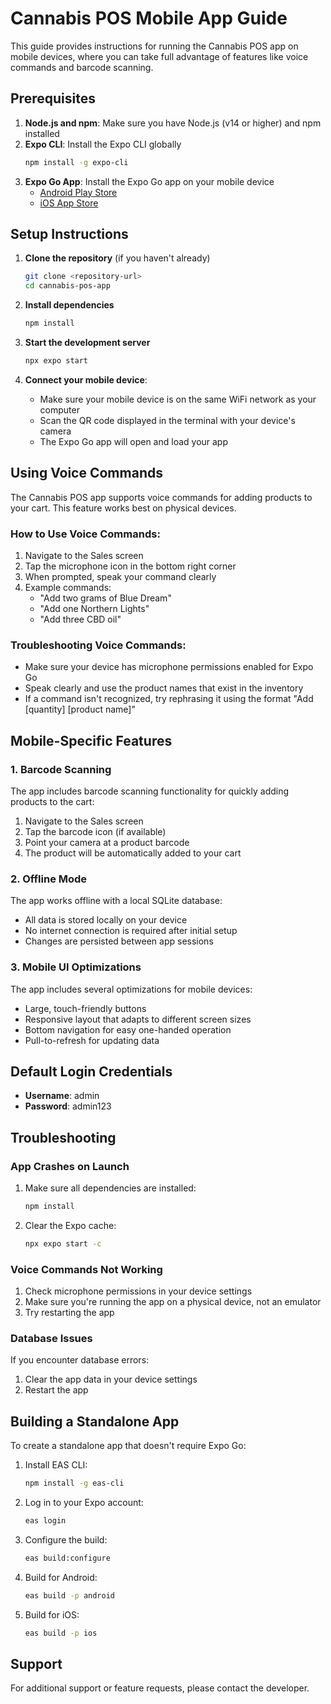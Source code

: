 # Cannabis POS Mobile App Guide

This guide provides instructions for running the Cannabis POS app on mobile devices, where you can take full advantage of features like voice commands and barcode scanning.

## Prerequisites

1. **Node.js and npm**: Make sure you have Node.js (v14 or higher) and npm installed
2. **Expo CLI**: Install the Expo CLI globally
   ```bash
   npm install -g expo-cli
   ```
3. **Expo Go App**: Install the Expo Go app on your mobile device
   - [Android Play Store](https://play.google.com/store/apps/details?id=host.exp.exponent)
   - [iOS App Store](https://apps.apple.com/app/expo-go/id982107779)

## Setup Instructions

1. **Clone the repository** (if you haven't already)
   ```bash
   git clone <repository-url>
   cd cannabis-pos-app
   ```

2. **Install dependencies**
   ```bash
   npm install
   ```

3. **Start the development server**
   ```bash
   npx expo start
   ```

4. **Connect your mobile device**:
   - Make sure your mobile device is on the same WiFi network as your computer
   - Scan the QR code displayed in the terminal with your device's camera
   - The Expo Go app will open and load your app

## Using Voice Commands

The Cannabis POS app supports voice commands for adding products to your cart. This feature works best on physical devices.

### How to Use Voice Commands:

1. Navigate to the Sales screen
2. Tap the microphone icon in the bottom right corner
3. When prompted, speak your command clearly
4. Example commands:
   - "Add two grams of Blue Dream"
   - "Add one Northern Lights"
   - "Add three CBD oil"

### Troubleshooting Voice Commands:

- Make sure your device has microphone permissions enabled for Expo Go
- Speak clearly and use the product names that exist in the inventory
- If a command isn't recognized, try rephrasing it using the format "Add [quantity] [product name]"

## Mobile-Specific Features

### 1. Barcode Scanning

The app includes barcode scanning functionality for quickly adding products to the cart:

1. Navigate to the Sales screen
2. Tap the barcode icon (if available)
3. Point your camera at a product barcode
4. The product will be automatically added to your cart

### 2. Offline Mode

The app works offline with a local SQLite database:

- All data is stored locally on your device
- No internet connection is required after initial setup
- Changes are persisted between app sessions

### 3. Mobile UI Optimizations

The app includes several optimizations for mobile devices:

- Large, touch-friendly buttons
- Responsive layout that adapts to different screen sizes
- Bottom navigation for easy one-handed operation
- Pull-to-refresh for updating data

## Default Login Credentials

- **Username**: admin
- **Password**: admin123

## Troubleshooting

### App Crashes on Launch

1. Make sure all dependencies are installed:
   ```bash
   npm install
   ```

2. Clear the Expo cache:
   ```bash
   npx expo start -c
   ```

### Voice Commands Not Working

1. Check microphone permissions in your device settings
2. Make sure you're running the app on a physical device, not an emulator
3. Try restarting the app

### Database Issues

If you encounter database errors:

1. Clear the app data in your device settings
2. Restart the app

## Building a Standalone App

To create a standalone app that doesn't require Expo Go:

1. Install EAS CLI:
   ```bash
   npm install -g eas-cli
   ```

2. Log in to your Expo account:
   ```bash
   eas login
   ```

3. Configure the build:
   ```bash
   eas build:configure
   ```

4. Build for Android:
   ```bash
   eas build -p android
   ```

5. Build for iOS:
   ```bash
   eas build -p ios
   ```

## Support

For additional support or feature requests, please contact the developer.